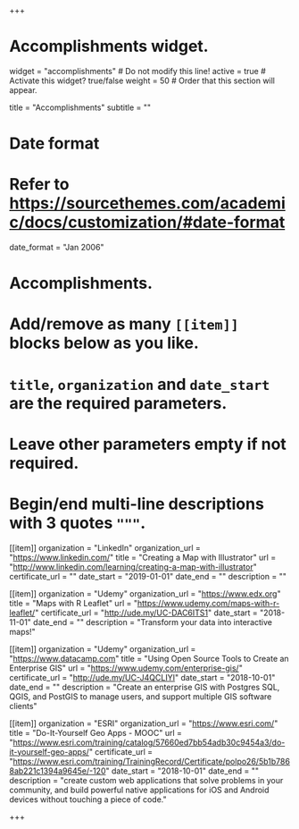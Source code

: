 +++
# Accomplishments widget.
widget = "accomplishments"  # Do not modify this line!
active = true  # Activate this widget? true/false
weight = 50  # Order that this section will appear.

title = "Accomplish&shy;ments"
subtitle = ""

# Date format
#   Refer to https://sourcethemes.com/academic/docs/customization/#date-format
date_format = "Jan 2006"

# Accomplishments.
#   Add/remove as many `[[item]]` blocks below as you like.
#   `title`, `organization` and `date_start` are the required parameters.
#   Leave other parameters empty if not required.
#   Begin/end multi-line descriptions with 3 quotes `"""`.

[[item]]
  organization = "LinkedIn"
  organization_url = "https://www.linkedin.com/"
  title = "Creating a Map with Illustrator"
  url = "http://www.linkedin.com/learning/creating-a-map-with-illustrator"
  certificate_url = ""
  date_start = "2019-01-01"
  date_end = ""
  description = ""

[[item]]
  organization = "Udemy"
  organization_url = "https://www.edx.org"
  title = "Maps with R Leaflet"
  url = "https://www.udemy.com/maps-with-r-leaflet/"
  certificate_url = "http://ude.my/UC-DAC6ITS1"
  date_start = "2018-11-01"
  date_end = ""
  description = "Transform your data into interactive maps!"

[[item]]
  organization = "Udemy"
  organization_url = "https://www.datacamp.com"
  title = "Using Open Source Tools to Create an Enterprise GIS"
  url = "https://www.udemy.com/enterprise-gis/"
  certificate_url = "http://ude.my/UC-J4QCLIYI"
  date_start = "2018-10-01"
  date_end = ""
  description = "Create an enterprise GIS with Postgres SQL, QGIS, and PostGIS to manage users, and support multiple GIS software clients"

  [[item]]
    organization = "ESRI"
    organization_url = "https://www.esri.com/"
    title = "Do-It-Yourself Geo Apps - MOOC"
    url = "https://www.esri.com/training/catalog/57660ed7bb54adb30c9454a3/do-it-yourself-geo-apps/"
    certificate_url = "https://www.esri.com/training/TrainingRecord/Certificate/polpo26/5b1b7868ab221c1394a9645e/-120"
    date_start = "2018-10-01"
    date_end = ""
    description = "create custom web applications that solve problems in your community, and build powerful native applications for iOS and Android devices without touching a piece of code."

+++
